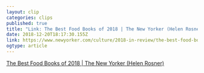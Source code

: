 ```yaml
---
layout: clip 
categories: clips 
published: true 
title: "Link: The Best Food Books of 2018 | The New Yorker (Helen Rosner)" 
date: 2018-12-20T18:17:30.155Z 
link: https://www.newyorker.com/culture/2018-in-review/the-best-food-books-of-2018?utm_brand=tny&utm_medium=social&mbid=social_twitter&utm_source=twitter&utm_social-type=owned 
ogtype: article 
---
```

[ The Best Food Books of 2018 | The New Yorker (Helen Rosner) ]( https://www.newyorker.com/culture/2018-in-review/the-best-food-books-of-2018?utm_brand=tny&utm_medium=social&mbid=social_twitter&utm_source=twitter&utm_social-type=owned ) 
